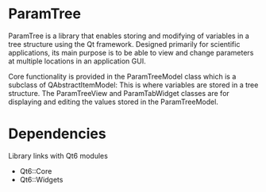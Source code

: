 # ParamTree #

ParamTree is a library that enables storing and modifying of variables in a tree
structure using the Qt framework. Designed primarily for scientific applications,
its main purpose is to be able to view and change parameters at multiple locations
in an application GUI.

Core functionality is provided in the ParamTreeModel class which is a subclass
of QAbstractItemModel: This is where variables are stored in a tree structure.
The ParamTreeView and ParamTabWidget classes are for displaying and editing
the values stored in the ParamTreeModel.

# Dependencies

Library links with Qt6 modules
<ul>
<li> Qt6::Core </li>
<li> Qt6::Widgets </li>








